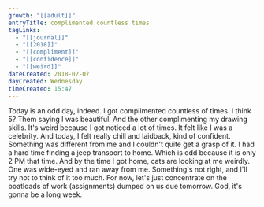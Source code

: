 ```yaml
---
growth: "[[adult]]"
entryTitle: complimented countless times
tagLinks:
  - "[[journal]]"
  - "[[2018]]"
  - "[[compliment]]"
  - "[[confidence]]"
  - "[[weird]]"
dateCreated: 2018-02-07
dayCreated: Wednesday
timeCreated: 15:47
---
```

Today is an odd day, indeed. I got complimented countless of times. I think 5? Them saying I was beautiful. And the other complimenting my drawing skills. It's weird because I got noticed a lot of times. It felt like I was a celebrity. And today, I felt really chill and laidback, kind of confident. Something was different from me and I couldn't quite get a grasp of it. I had a hard time finding a jeep transport to home. Which is odd because it is only 2 PM that time. And by the time I got home, cats are looking at me weirdly. One was wide-eyed and ran away from me. Something's not right, and I'll try not to think of it too much. For now, let's just concentrate on the boatloads of work (assignments) dumped on us due tomorrow. God, it's gonna be a long week. 